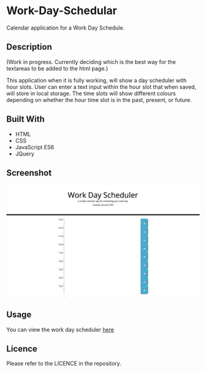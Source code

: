 # Work-Day-Schedular
Calendar application for a Work Day Schedule.

## Description
(Work in progress. Currently deciding which is the best way for the textareas to be added to the html page.) 

This application when it is fully working, will show a day scheduler with hour slots. User can enter a text input within the hour slot that when saved, will store in local storage.
The time slots will show different colours depending on whether the hour time slot is in the past, present, or future.

## Built With 
* HTML
* CSS
* JavaScript ES6
* JQuery

## Screenshot
![Work Day Scheduler](assets/images/Work-Day-Scheduler-screenshot.png)

## Usage
You can view the work day scheduler [here]()

## Licence
Please refer to the LICENCE in the repository.